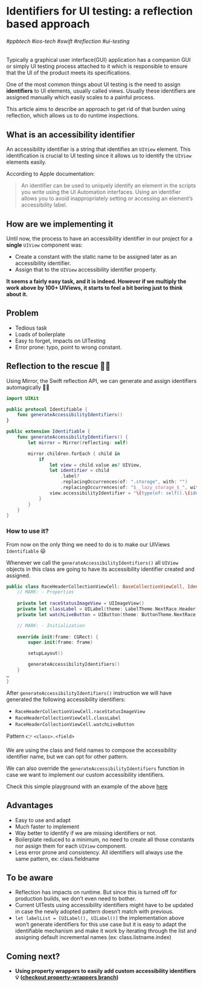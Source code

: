 # Identifiers for UI testing: a reflection based approach

###### #ppbtech #ios-tech #swift #reflection #ui-testing

Typically a graphical user interface(GUI) application has a companion GUI or simply UI testing process attached to it which is responsible to ensure that the UI of the product meets its specifications. 

One of the most common things about UI testing is the need to assign **identifiers** to UI elements, usually called views. 
Usually these identifiers are assigned manually which easily scales to a painful process. 

This article aims to describe an approach to get rid of that burden using reflection, which allows us to do runtime inspections.

## What is an accessibility identifier 

An accessibility identifier is a string that identifies an `UIView` element. This identification is crucial to UI testing since it allows us to identify the `UIView` elements easily.

According to Apple documentation:

> An identifier can be used to uniquely identify an element in the scripts you write using the UI Automation interfaces. Using an identifier allows you to avoid inappropriately setting or accessing an element’s accessibility label.  

## How are we implementing it

Until now, the process to have an accessibility identifier in our project for a **single** `UIView` component was:

* Create a constant with the static name to be assigned later as an accessibility identifier.
* Assign that to the `UIView` accessibility identifier property.

**It seems a fairly easy task, and it is indeed. However if we multiply the work above by 100+ UIViews, it starts to feel a bit boring just to think about it.**

## Problem

* Tedious task
* Loads of boilerplate
* Easy to forget, impacts on UITesting
* Error prone: typo, point to wrong constant.

## Reflection to the rescue 🦸‍♂️

Using Mirror, the Swift reflection API, we can generate and assign identifiers automagically 🧙‍♂️

```swift
import UIKit

public protocol Identifiable {
    func generateAccessibilityIdentifiers()
}

public extension Identifiable {
    func generateAccessibilityIdentifiers() {
        let mirror = Mirror(reflecting: self)

        mirror.children.forEach { child in
            if
                let view = child.value as? UIView,
                let identifier = child
                    .label?
                    .replacingOccurrences(of: ".storage", with: "")
                    .replacingOccurrences(of: "$__lazy_storage_$_", with: "") {
                view.accessibilityIdentifier = "\(type(of: self)).\(identifier)"
            }
        }
    }
}

```

### How to use it?

From now on the only thing we need to do is to make our UIViews `Identifiable`  😃

Whenever we call the `generateAccessibilityIdentifiers()`  all `UIView`  objects in this class are going to have its accessibility identifier created and assigned.

```swift
public class RaceHeaderCollectionViewCell: BaseCollectionViewCell, Identifiable {
    // MARK: - Properties
    
    private let raceStatusImageView = UIImageView()
    private let classLabel = UILabel(theme: LabelTheme.NextRace.Header.classLabel)
    private let watchLiveButton = UIButton(theme: ButtonTheme.NextRace.Header.watchLive)

    // MARK: - Initialization
    
    override init(frame: CGRect) {
        super.init(frame: frame)

        setupLayout()

        generateAccessibilityIdentifiers()
    }
…
}
```

After `generateAccessibilityIdentifiers()` instruction we will have generated the following accessibility identifiers:

* `RaceHeaderCollectionViewCell.raceStatusImageView`
* `RaceHeaderCollectionViewCell.classLabel`
* `RaceHeaderCollectionViewCell.watchLiveButton`

Pattern 👉 `<class>.<field>`

We are using the class and field names to compose the accessibility identifier name, but we can opt for other pattern.

We can also override the `generateAccessibilityIdentifiers`  function in case we want to implement our custom accessibility identifiers.

Check this simple playground with an example of the above [here](https://github.com/joaobzao/Identifiers/blob/master/Identifiable.playground/Contents.swift)

## Advantages

* Easy to use and adapt 
* Much faster to implement 
* Way better to identify if we are missing identifiers or not.
* Boilerplate reduced to a minimum, no need to create all those constants nor assign them for each `UIView` component.
* Less error prone and consistency. All identifiers will always use the same pattern, ex: class.fieldname

## To be aware

* Reflection has impacts on runtime. But since this is turned off for production builds, we don’t even need to bother.
* Current UITests using accessibility identifiers might have to be updated in case the newly adopted pattern doesn’t match with previous.
* `let labelList = [UILabel(), UILabel()]`   the implementation above won’t  generate identifiers for this use case but it is easy to adapt the identifiable mechanism and make it work by iterating through the list and assigning default incremental names (ex: class.listname.index)

## Coming next?

* **Using property wrappers to easily add custom accessibility identifiers 💡 ([checkout property-wrappers branch](https://github.com/joaobzao/Identifiers/tree/property-wrappers))**
